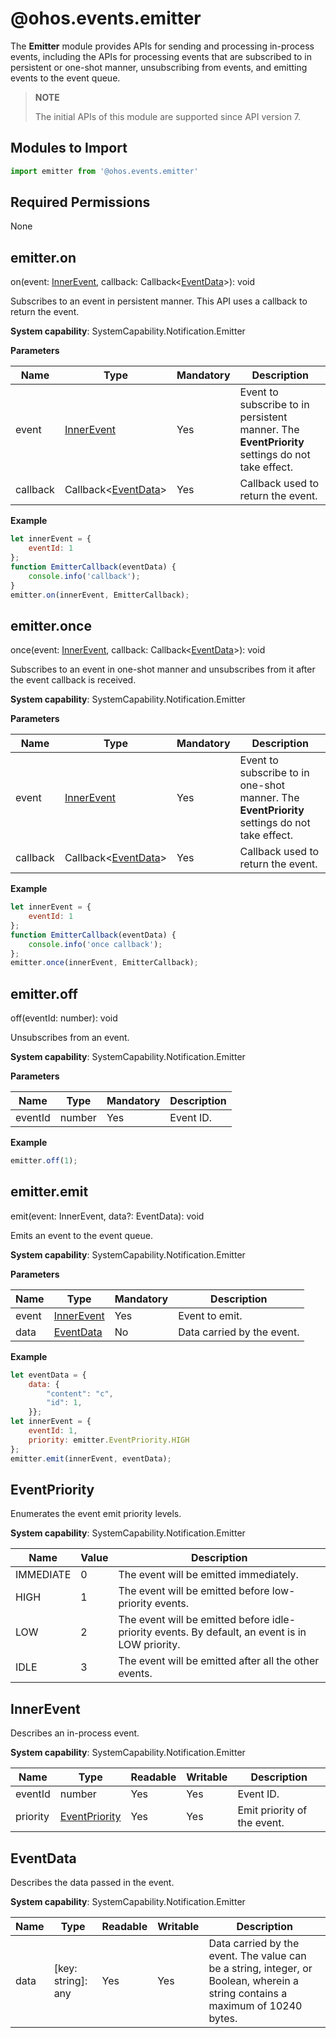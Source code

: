 # @ohos.events.emitter

The **Emitter** module provides APIs for sending and processing in-process events, including the APIs for processing events that are subscribed to in persistent or one-shot manner, unsubscribing from events, and emitting events to the event queue.

> **NOTE**
>
> The initial APIs of this module are supported since API version 7.

## Modules to Import

```javascript
import emitter from '@ohos.events.emitter'
```

## Required Permissions

None

## emitter.on

on(event: [InnerEvent](#innerevent), callback: Callback\<[EventData](#eventdata)\>): void

Subscribes to an event in persistent manner. This API uses a callback to return the event.

**System capability**: SystemCapability.Notification.Emitter

**Parameters**

| Name  | Type                               | Mandatory| Description                                   |
| -------- | ----------------------------------- | ---- | --------------------------------------- |
| event    | [InnerEvent](#innerevent)           | Yes  | Event to subscribe to in persistent manner. The **EventPriority** settings do not take effect.|
| callback | Callback\<[EventData](#eventdata)\> | Yes  | Callback used to return the event.               |

**Example**

```javascript
let innerEvent = {
    eventId: 1
};
function EmitterCallback(eventData) {
    console.info('callback');
}
emitter.on(innerEvent, EmitterCallback);
```

## emitter.once

once(event: [InnerEvent](#innerevent), callback: Callback\<[EventData](#eventdata)\>): void

Subscribes to an event in one-shot manner and unsubscribes from it after the event callback is received.

**System capability**: SystemCapability.Notification.Emitter

**Parameters**

| Name  | Type                               | Mandatory| Description                                   |
| -------- | ----------------------------------- | ---- | --------------------------------------- |
| event    | [InnerEvent](#innerevent)           | Yes  | Event to subscribe to in one-shot manner. The **EventPriority** settings do not take effect.|
| callback | Callback\<[EventData](#eventdata)\> | Yes  | Callback used to return the event.               |

**Example**

```javascript
let innerEvent = {
    eventId: 1
};
function EmitterCallback(eventData) {
    console.info('once callback');
};
emitter.once(innerEvent, EmitterCallback);
```

## emitter.off

off(eventId: number): void

Unsubscribes from an event.

**System capability**: SystemCapability.Notification.Emitter

**Parameters**

| Name | Type  | Mandatory| Description  |
| ------- | ------ | ---- | ------ |
| eventId | number | Yes  | Event ID.|

**Example**

```javascript
emitter.off(1);
```

## emitter.emit

emit(event: InnerEvent, data?: EventData): void

Emits an event to the event queue.

**System capability**: SystemCapability.Notification.Emitter

**Parameters**

| Name| Type                     | Mandatory| Description          |
| ------ | ------------------------- | ---- | -------------- |
| event  | [InnerEvent](#innerevent) | Yes  | Event to emit.    |
| data   | [EventData](#eventdata)   | No  | Data carried by the event.|

**Example**

```javascript
let eventData = {
    data: {
        "content": "c",
        "id": 1,
    }};
let innerEvent = {
    eventId: 1,
    priority: emitter.EventPriority.HIGH
};
emitter.emit(innerEvent, eventData);
```

## EventPriority

Enumerates the event emit priority levels.

**System capability**: SystemCapability.Notification.Emitter

| Name     | Value  | Description                                               |
| --------- | ---- | --------------------------------------------------- |
| IMMEDIATE | 0    | The event will be emitted immediately.                               |
| HIGH      | 1    | The event will be emitted before low-priority events.                        |
| LOW       | 2    | The event will be emitted before idle-priority events. By default, an event is in LOW priority.|
| IDLE      | 3    | The event will be emitted after all the other events.         |

## InnerEvent

Describes an in-process event.

**System capability**: SystemCapability.Notification.Emitter

| Name    | Type                       | Readable| Writable| Description                              |
| -------- | ------------------------------- | ---- | ---- | ---------------------------------- |
| eventId  | number                          | Yes  | Yes  | Event ID.|
| priority | [EventPriority](#eventpriority) | Yes  | Yes  | Emit priority of the event.        |

## EventData

Describes the data passed in the event.

**System capability**: SystemCapability.Notification.Emitter

| Name| Type          | Readable| Writable| Description          |
| ---- | ------------------ | ---- | ---- | -------------- |
| data | [key: string]: any | Yes  | Yes  | Data carried by the event. The value can be a string, integer, or Boolean, wherein a string contains a maximum of 10240 bytes. |

